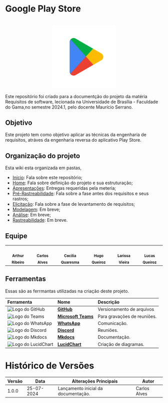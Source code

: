 # Google Play Store
<p align="center" ><br><img src="assets/imagens/google_play.png" width = 40%></p>

Este repositório foi criado para a documentção do projeto da matéria Requisitos de software, lecionada na Universidade de Brasília - Faculdade do Gama,no semestre 2024.1, pelo docente Maurício Serrano. 


## Objetivo
Este projeto tem como objetivo aplicar as técnicas da engenharia de requisitos, atráves da engenharia reversa do aplicativo Play Store.

## Organização do projeto
Esta wiki esta organizada em pastas, 

- [Início](index.md): Fala sobre este repositório;
- [Home](home/home.md): Fala sobre definição do projeto e sua estruturação;
- [Apresentações](apresentacoes/apresentacoes.md): Entregas requeridas pela meteria;
- [Pré-Rastreabilidade](pre-ras/pre-ras.md): Fala sobre a fase antes dos requisitos e seus rastros;
- [Elicitação](elicitacao/elicitacao.md): Fala sobre a fase de levantamento de requisitos;
- [Modelagem](modelagem/modelagem.md): Em breve;
- [Análise](analise/analise.md): Em breve;
- [Rastreabilidade](rastreabilidade/rastreabilidade.md): Em breve.


## Equipe
<table>
  <tr>
    <td align="center"><a href="https://github.com/artrsousa1"><img style="border-radius: 50%;" src="https://github.com/artrsousa1.png" width="100px;" alt=""/><br /><sub><b>Arthur Ribeiro</b></sub></a><br /><a href="Link git" title="Rocketseat"></a></td>
    <td align="center"><a href="https://github.com/CADU110"><img style="border-radius: 50%;" src="https://github.com/CADU110.png" width="100px;" alt=""/><br /><sub><b>Carlos Alves</b></sub></a><br /><a href="Link git" title="Rocketseat"></a></td>
    <td align="center"><a href="https://github.com/cqcoding"><img style="border-radius: 50%;" src="https://github.com/cqcoding.png" width="100px;" alt=""/><br /><sub><b> Cecilia Quaresma </b></sub></a><br /><a href="Link git" title="Rocketseat"></a></td>
    <td align="center"><a href="https://github.com/melohugo"><img style="border-radius: 50%;" src="https://github.com/melohugo.png" width="100px;" alt=""/><br /><sub><b>Hugo Queiroz</b></sub></a><br />
    <td align="center"><a href="https://github.com/VieiraLaris"><img style="border-radius: 50%;" src="https://github.com/VieiraLaris.png" width="100px;" alt=""/><br /><sub><b>Larissa Vieira</b></sub></a><br />
    <td align="center"><a href="https://github.com/lucasqueiroz23"><img style="border-radius: 50%;" src="https://github.com/lucasqueiroz23.png" width="100px;" alt=""/><br /><sub><b>Lucas Queiroz</b></sub></a><br />
  </tr>
</table>


## Ferramentas 
Essas são as ferrmantas utilizadas na criação deste projeto.

| Ferramenta | Nome | Descrição |
| :-- | :-- | :-- |
| <img src="https://github.githubassets.com/images/modules/logos_page/GitHub-Mark.png" alt="Logo do GitHub" width="100px"> | <strong>[GitHub](#anchor_1)</strong> | Versionamento de arquivos |
| <img src="https://upload.wikimedia.org/wikipedia/commons/4/44/Microsoft_logo.svg" alt="Logo do Teams" width="100px"> | <strong>[Microsoft Teams](#anchor_2)</strong> | Para gravações de reuniões. |
| <img src="https://upload.wikimedia.org/wikipedia/commons/6/6b/WhatsApp.svg" alt="Logo do WhatsApp" width="100px"> | <strong>[WhatsApp](#anchor_3)</strong> | Comunicação. |
| <img src="https://cdn.prod.website-files.com/6257adef93867e50d84d30e2/636e0a6918e57475a843f59f_icon_clyde_black_RGB.svg" alt="Logo do Discord" width="100px"> | <strong>[Discord](#anchor_4)</strong> | Reuniões. |
| <img src="https://anthonyblackham.com/mkdocs-material/icons/logo.svg" alt="Logo do Mkdocs" width="100px"> | <strong>[Mkdocs](#anchor_5)</strong> | Documentação. |
| <img src="https://play-lh.googleusercontent.com/o4vT3StM8rw3Hn15GMtLjuTA6VUWt6jxDvV4d5ahKj9E9nGaLut06tM83NESuTBr-t0=w240-h480" alt="Logo do LucidChart" width="100px"> | <strong>[LucidChart](#anchor_14)</strong> | Criação de diagramas. |


# Histórico de Versões

| Versão | Data       | Alterações Principais                             | Autor        |
|--------|------------|---------------------------------------------------|--------------|
| 1.0.0  | 25-07-2024 | Lançamento inicial da documentação.               | Carlos Alves |


